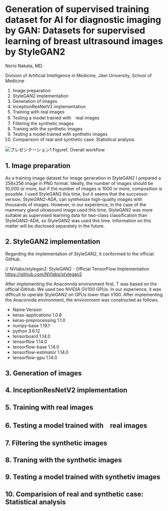# Generation of supervised training dataset for AI for diagnostic imaging by GAN: Datasets for supervised learning of breast ultrasound images by StyleGAN2

Norio Nakata, MD.

Division of Artificial Intelligence in Medicine, Jikei University, School of Medicine

1. Image preparation
2. StyleGAN2 implementation
3. Generation of images
4. InceptionResNetV2 implementation
5. Training with real images
6. Testing a model trained with　real images
7. Filtering the synthetic images
8. Traning with the synthetic images
9. Testing a model trained with synthetiv images
10. Comparision of real and synthetic case: Statistical analysis

![プレゼンテーション1](https://user-images.githubusercontent.com/47726033/111414603-9ba7c280-8723-11eb-9ec7-483dc213d760.jpg)
Figure1. Overall workflow


## 1. Image preparation
As a training image dataset for image generation in StyleGAN2
I prepared a 256x256 image in PNG format. Ideally, the number of images should be 10,000 or more, but if the number of images is 1000 or more, composition is possible. I used StyleGAN2 this time, but it seems that the successor version, StyleGAN2-ADA, can synthesize high-quality images with thousands of images. However, in our experience, in the case of the mammary gland ultrasound image used this time, StyleGAN2 was more suitable as supervised learning data for two-class classification than StyleGAN2-ADA, so StyleGAN2 was used this time. Information on this matter will be disclosed separately in the future.
## 2. StyleGAN2 implementation
Regarding the implementation of StyleGAN2, it conformed to the official GitHub.

// NVlabs/stylegan2: StyleGAN2 - Official TensorFlow Implementation
https://github.com/NVlabs/stylegan2

After implementing the Anaconnda environment first, T was based on the official GitHub. We used two NVIDIA GV100 GPUs. In our experience, it was difficult to operate StyleGAN2 on GPUs lower than V100.
After implementing the Anaconnda environment, the environment was constructed as follows.
- Name                    Version         
- keras-applications        1.0.8                     
- keras-preprocessing       1.1.0                  
- numpy-base                1.19.1          
- python                    3.6.12                
- tensorboard               1.14.0         
- tensorflow                1.14.0        
- tensorflow-base           1.14.0         
- tensorflow-estimator      1.14.0             
- tensorflow-gpu            1.14.0         

## 3. Generation of images
## 4. InceptionResNetV2 implementation
## 5. Training with real images
## 6. Testing a model trained with　real images
## 7. Filtering the synthetic images
## 8. Traning with the synthetic images
## 9. Testing a model trained with synthetiv images
## 10. Comparision of real and synthetic case: Statistical analysis
